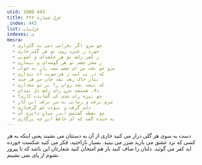 ```yaml
---
utid: 1000-443
title: غزل شماره ۴۴۳
_index: 443
list: غزلیات
indexes: ی
mesra:
  - چو سرو اگر بخرامی دمی به گلزاری
  - خورد ز غیرت روی تو هر گلی خاری
  - ز کفر زلف تو هر حلقه‌ای و آشوبی
  - ز سحر چشم تو هر گوشه‌ای و بیماری
  - مرو چو بخت من ای چشم مست یار به خواب
  - که در پی است ز هر سویت آه بیداری
  - نثار خاک رهت نقد جان من هر چند
  - که نیست نقد روان را بر تو مقداری
  - دلا، همیشه مزن رای زلف دل بندان
  - چو تیره رای شدی کی گشایدت کاری؟
  - سرم برفت و زمانی به سر نرفت این کار
  - دلم گرفت و نبودت غمِ گِرفتاری
  - چو نقطه گفتمش اندر میانِ دایره آی
  - به خنده گفت که ای حافظ این چه پرگاری
---
```

دست به سوی هر گلی دراز می کنید خاری از آن به دستتان می نشیند یعنی اینکه به هر کسی که نرد عشق می بازید ضرر می بینید. بسیار ناراحتید، فکر می کنید شکست خورده اید کفر می گوئید. دلتان را صاف کنید باز هم امتحان کنید شعارتان این باشد که تا پیروز نشوم از پای نمی نشینم.
